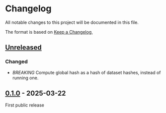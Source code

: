 # Changelog

All notable changes to this project will be documented in this file.

The format is based on [Keep a Changelog](https://keepachangelog.com/en/1.1.0/),

## [Unreleased]

### Changed

- *BREAKING* Compute global hash as a hash of dataset hashes, instead of running one.

## [0.1.0] - 2025-03-22

First public release

[unreleased]: https://github.com/miccoli/hdf5-xxh/compare/v0.1.0...HEAD
[0.1.0]: https://github.com/miccoli/hdf5-xxh/releases/tag/v0.1.0
